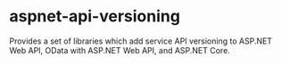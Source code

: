 # aspnet-api-versioning
Provides a set of libraries which add service API versioning to ASP.NET Web API, OData with ASP.NET Web API, and ASP.NET Core.
